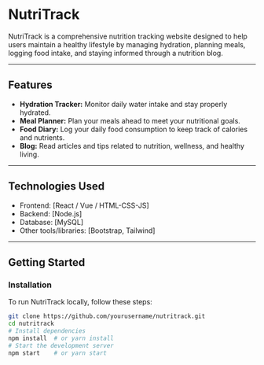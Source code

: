 # NutriTrack

NutriTrack is a comprehensive nutrition tracking website designed to help users maintain a healthy lifestyle by managing hydration, planning meals, logging food intake, and staying informed through a nutrition blog.

---

## Features

- **Hydration Tracker:** Monitor daily water intake and stay properly hydrated.  
- **Meal Planner:** Plan your meals ahead to meet your nutritional goals.  
- **Food Diary:** Log your daily food consumption to keep track of calories and nutrients.  
- **Blog:** Read articles and tips related to nutrition, wellness, and healthy living.

---

## Technologies Used

- Frontend: [React / Vue / HTML-CSS-JS]  
- Backend: [Node.js]  
- Database: [MySQL]  
- Other tools/libraries: [Bootstrap, Tailwind]

---

## Getting Started

### Installation

To run NutriTrack locally, follow these steps:

```bash
git clone https://github.com/yourusername/nutritrack.git
cd nutritrack
# Install dependencies
npm install  # or yarn install
# Start the development server
npm start    # or yarn start
